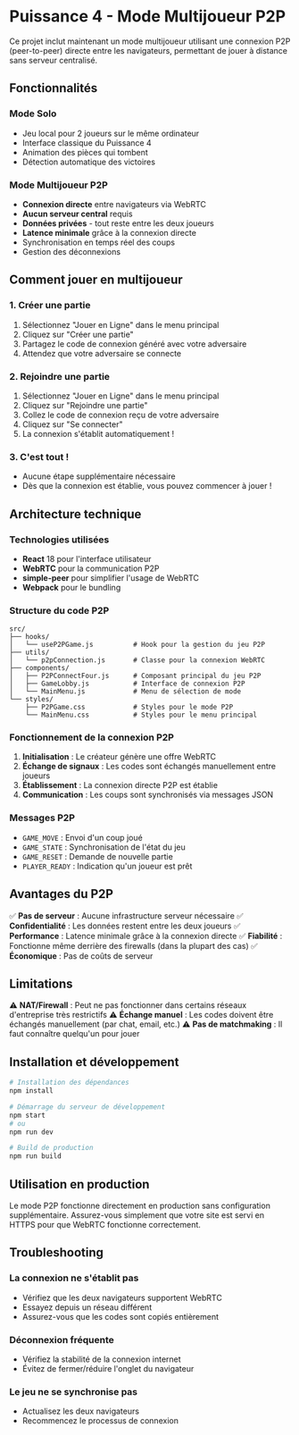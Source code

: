 # Puissance 4 - Mode Multijoueur P2P

Ce projet inclut maintenant un mode multijoueur utilisant une connexion P2P (peer-to-peer) directe entre les navigateurs, permettant de jouer à distance sans serveur centralisé.

## Fonctionnalités

### Mode Solo

- Jeu local pour 2 joueurs sur le même ordinateur
- Interface classique du Puissance 4
- Animation des pièces qui tombent
- Détection automatique des victoires

### Mode Multijoueur P2P

- **Connexion directe** entre navigateurs via WebRTC
- **Aucun serveur central** requis
- **Données privées** - tout reste entre les deux joueurs
- **Latence minimale** grâce à la connexion directe
- Synchronisation en temps réel des coups
- Gestion des déconnexions

## Comment jouer en multijoueur

### 1. Créer une partie

1. Sélectionnez "Jouer en Ligne" dans le menu principal
2. Cliquez sur "Créer une partie"
3. Partagez le code de connexion généré avec votre adversaire
4. Attendez que votre adversaire se connecte

### 2. Rejoindre une partie

1. Sélectionnez "Jouer en Ligne" dans le menu principal
2. Cliquez sur "Rejoindre une partie"
3. Collez le code de connexion reçu de votre adversaire
4. Cliquez sur "Se connecter"
5. La connexion s'établit automatiquement !

### 3. C'est tout !

- Aucune étape supplémentaire nécessaire
- Dès que la connexion est établie, vous pouvez commencer à jouer !

## Architecture technique

### Technologies utilisées

- **React** 18 pour l'interface utilisateur
- **WebRTC** pour la communication P2P
- **simple-peer** pour simplifier l'usage de WebRTC
- **Webpack** pour le bundling

### Structure du code P2P

```
src/
├── hooks/
│   └── useP2PGame.js          # Hook pour la gestion du jeu P2P
├── utils/
│   └── p2pConnection.js       # Classe pour la connexion WebRTC
├── components/
│   ├── P2PConnectFour.js      # Composant principal du jeu P2P
│   ├── GameLobby.js           # Interface de connexion P2P
│   └── MainMenu.js            # Menu de sélection de mode
└── styles/
    ├── P2PGame.css            # Styles pour le mode P2P
    └── MainMenu.css           # Styles pour le menu principal
```

### Fonctionnement de la connexion P2P

1. **Initialisation** : Le créateur génère une offre WebRTC
2. **Échange de signaux** : Les codes sont échangés manuellement entre joueurs
3. **Établissement** : La connexion directe P2P est établie
4. **Communication** : Les coups sont synchronisés via messages JSON

### Messages P2P

- `GAME_MOVE` : Envoi d'un coup joué
- `GAME_STATE` : Synchronisation de l'état du jeu
- `GAME_RESET` : Demande de nouvelle partie
- `PLAYER_READY` : Indication qu'un joueur est prêt

## Avantages du P2P

✅ **Pas de serveur** : Aucune infrastructure serveur nécessaire
✅ **Confidentialité** : Les données restent entre les deux joueurs
✅ **Performance** : Latence minimale grâce à la connexion directe
✅ **Fiabilité** : Fonctionne même derrière des firewalls (dans la plupart des cas)
✅ **Économique** : Pas de coûts de serveur

## Limitations

⚠️ **NAT/Firewall** : Peut ne pas fonctionner dans certains réseaux d'entreprise très restrictifs
⚠️ **Échange manuel** : Les codes doivent être échangés manuellement (par chat, email, etc.)
⚠️ **Pas de matchmaking** : Il faut connaître quelqu'un pour jouer

## Installation et développement

```bash
# Installation des dépendances
npm install

# Démarrage du serveur de développement
npm start
# ou
npm run dev

# Build de production
npm run build
```

## Utilisation en production

Le mode P2P fonctionne directement en production sans configuration supplémentaire. Assurez-vous simplement que votre site est servi en HTTPS pour que WebRTC fonctionne correctement.

## Troubleshooting

### La connexion ne s'établit pas

- Vérifiez que les deux navigateurs supportent WebRTC
- Essayez depuis un réseau différent
- Assurez-vous que les codes sont copiés entièrement

### Déconnexion fréquente

- Vérifiez la stabilité de la connexion internet
- Évitez de fermer/réduire l'onglet du navigateur

### Le jeu ne se synchronise pas

- Actualisez les deux navigateurs
- Recommencez le processus de connexion

